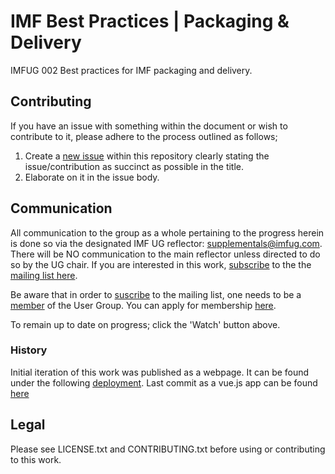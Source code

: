 # IMF  Best Practices | Packaging & Delivery

IMFUG 002 Best practices for IMF packaging and delivery.

## Contributing
If you have an issue with something within the document or wish to contribute to it, please adhere to the process outlined as follows;

 1. Create a [new issue](https://github.com/imfug/002-pkg-and-delivery/issues) within this repository clearly stating the
    issue/contribution as succinct as possible in the title.
 2. Elaborate on it in the issue body.

## Communication
All communication to the group as a whole pertaining to the progress herein is done so via the designated IMF UG reflector: [supplementals@imfug.com](mailto:supplementals@imfug.com).
There will be NO communication to the main reflector unless directed to do so by the UG chair. If you are interested in this work, [subscribe](http://imfug.com/mailman/listinfo/supplementals) to the the [mailing list here](http://imfug.com/mailman/listinfo/supplementals).

Be aware that in order to [suscribe](http://imfug.com/mailman/listinfo/supplementals) to the mailing list, one needs to be a [member](http://www.imfug.com/join) of the User Group. You can apply for membership [here](http://www.imfug.com/join).

To remain up to date on progress; click the 'Watch' button above.

### History
Initial iteration of this work was published as a webpage. It can be found under the following [deployment](https://imfug.github.io/002-pkg-and-delivery).
Last commit as a vue.js app can be found [here](https://github.com/imfug/002-pkg-and-delivery/commit/576cd2c3919386e694051464a8c49726c43903d8)

## Legal

Please see LICENSE.txt and CONTRIBUTING.txt before using or contributing to this work.
